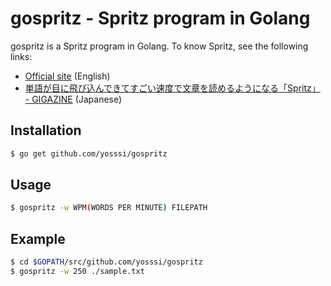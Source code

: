 # gospritz - Spritz program in Golang

gospritz is a Spritz program in Golang. To know Spritz, see the following links:

* [Official site](http://www.spritzinc.com/) (English)
* [単語が目に飛び込んできてすごい速度で文章を読めるようになる「Spritz」 - GIGAZINE](http://gigazine.net/news/20140228-spritz/) (Japanese)

## Installation

```sh
$ go get github.com/yosssi/gospritz
```

## Usage

```sh
$ gospritz -w WPM(WORDS PER MINUTE) FILEPATH 
```

## Example

```sh
$ cd $GOPATH/src/github.com/yosssi/gospritz
$ gospritz -w 250 ./sample.txt
```
